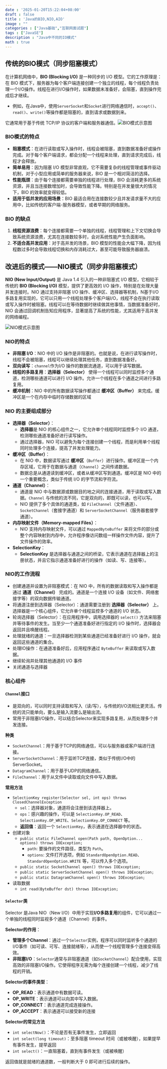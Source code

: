 ```yaml
---
date : '2025-01-20T15:22:04+08:00'
draft : false
title : 'Java的BIO,NIO,AIO'
image : ""
categories : ["Java基础","互联网面试题"]
tags : ["JavaSE"]
description : "Java中不同的IO模式"
math : true
---
```


## 传统的BIO模式（**同步阻塞模式**）

在计算机网络中，**BIO (Blocking I/O)** 是一种同步的 I/O 模型。它的工作原理是：在 BIO 模式下，服务器为每个客户端连接创建一个独立的线程，每个线程负责处理一个I/O操作。线程在进行I/O操作时，如果数据未准备好，会阻塞，直到操作完成后才继续。

- 例如，在Java中，使用`ServerSocket`和`Socket`进行网络通信时，`accept()`、`read()`、`write()`等操作都是阻塞的，直到请求或数据到来。

它通常用于基于传统 TCP/IP 协议的客户端和服务器通信。![BIO模式示意图](image-20240820112641716.png)

### BIO模式的特点

- **阻塞模式**：在进行读取或写入操作时，线程会被阻塞，直到数据准备好或操作完成。对于每个客户端请求，都会分配一个线程来处理，直到请求完成后，线程才会释放。
- **简单易用**：因为阻塞 I/O 模型非常直观，它不需要复杂的线程管理或事件驱动机制，对于小型应用或简单的服务器来说，BIO 是一个相对简洁的选择。
- **性能瓶颈**：由于每个连接都需要单独的线程进行处理，BIO 会消耗更多的系统资源，并且当连接数增加时，会导致性能下降。特别是在并发量很大的情况下，BIO 的效率就变得较低。
- **适用于低并发的应用场景**：BIO 最适合用在连接数较少且并发请求量不大的应用中，比如传统的客户端-服务器模型，或者早期的网络服务。

### BIO 的缺点

1. **线程资源浪费**：每个连接都需要一个单独的线程，线程管理和上下文切换会导致系统资源浪费，尤其在连接数较多时，会对系统性能产生负面影响。
2. **不适合高并发应用**：对于高并发的场景，BIO 模型的性能会大幅下降，因为线程数过多时会导致线程切换和内存消耗过大，甚至可能导致服务器崩溃。

## 改进后的模式——NIO模式（**同步非阻塞模式**）

**NIO (New Input/Output)** 是 Java 1.4 引入的一种非阻塞式 I/O 模型，它相较于传统的 **BIO (Blocking I/O)** 模型，提供了更高效的 I/O 操作，特别是在处理大量并发连接时。NIO 通过支持非阻塞 I/O 操作、缓冲区、选择器等机制，N基于I/O多路复用实现的，它可以只用一个线程处理多个客户端I/O，线程不会在执行读取或写入操作时被阻塞。线程可以在等待数据时继续做其他事情，当数据准备好时，NIO 会通过回调机制告知应用程序，显著提高了系统的性能，尤其适用于高并发的网络编程。

![NIO模式示意图](image-20240820112656259.png)

### NIO的特点

- **非阻塞 I/O**：NIO 中的 I/O 操作是非阻塞的。也就是说，在进行读写操作时，线程不会被阻塞，线程可以继续处理其他任务，直到数据准备好。
- **双向读写**：`channel`作为I/O 操作的数据流通道，可以用于读写数据。
- **线程的多路复用**：**选择器（Selector）** 使得一个线程可以同时监控多个通道，检测哪些通道可以进行 I/O 操作。允许一个线程在多个通道之间进行多路复用。
- **缓冲机制**：NIO 中的所有数据读写操作都通过 **缓冲区（Buffer）** 来完成。缓冲区是一个在内存中临时存储数据的区域

### NIO 的主要组成部分

- **选择器（Selector）**：
  - **选择器**是 NIO 的核心组件之一，它允许单个线程同时监控多个 I/O 通道，检测哪些通道准备好进行读写操作。
  - 通过选择器，NIO 可以避免为每个连接创建一个线程，而是利用单个线程同时处理多个连接，提高了并发处理能力。
- **缓冲区（Buffer）**：
  - 在 NIO 中，数据读写通过 **缓冲区**（`Buffer`）进行操作。缓冲区是一个内存区域，它用于在数据与通道（`Channel`）之间传递数据。
  - 数据总是从通道读到缓冲区，或者从缓冲区写到通道。缓冲区是 NIO 中的一个重要概念，类似于传统 I/O 的字节流和字符流。
- **通道（Channel）**：
  - 通道是 NIO 中与数据源或数据目的地之间的连接通道，用于读取或写入数据。`Channel` 与传统的流不同，它是双向的，即既可以读，也可以写。
  - NIO 提供了多个具体的通道类，如 `FileChannel`（文件通道）、`SocketChannel`（套接字通道）和 `ServerSocketChannel`（服务器套接字通道）。
- **内存映射文件（Memory-mapped Files）**：
  - NIO 支持内存映射文件，可以通过 `MappedByteBuffer` 来将文件的部分或整个内容映射到内存中，允许程序像访问数组一样操作文件内容，提升了文件操作的效率。
- **SelectionKey**：
  - **SelectionKey** 是选择器与通道之间的桥梁，它表示通道在选择器上的注册状态，并且它指示通道准备好进行的操作（如读、写、连接等）。

### NIO的工作流程

- 创建通道并设置为非阻塞模式：在 NIO 中，所有的数据读取和写入操作都是通过 **通道（Channel）** 完成的。通道是一个连接 I/O 设备（如文件、网络套接字等）的双向数据传输通道。
- 将通道注册到选择器（Selector）：通道需要注册到 **选择器（Selector）** 上。选择器是一个核心组件，它允许单个线程监控多个通道的 I/O 状态。
- 轮询选择器（Selector）：在应用程序中，调用选择器的 `select()` 方法来阻塞并等待事件的发生。当至少一个通道准备好进行指定的 I/O 操作时，选择器会返回并且唤醒线程。
- 处理就绪的通道：一旦选择器检测到某些通道已经准备好进行 I/O 操作，就会返回这些通道的集合。
- 处理IO操作：在通道准备好后，应用程序通过 `ByteBuffer` 来读取或写入数据。
- 继续轮询并处理其他通道的 I/O 事件
- 关闭通道与选择器

### 核心组件

#### `Channel`接口

- 是双向的，可以同时支持读取和写入（读/写），与传统的I/O流相比更灵活。传统的流只能单向，要么是输入流要么是输出流。
- 常用于非阻塞I/O操作，可以结合Selector来实现多路复用，从而处理多个并发连接。

**种类**

- `SocketChannel`：用于基于TCP的网络通信，可以与服务器或客户端进行连接。
- `ServerSocketChannel`：用于监听TCP连接，类似于传统I/O中的ServerSocket。
- `DatagramChannel`：用于基于UDP的网络通信。
- `FileChannel`：用于从文件中读取或向文件中写入数据。

**常用方法**

- `SelectionKey register(Selector sel, int ops) throws ClosedChannelException`
  - `sel`：选择器对象，通道将会注册到该选择器上。
  - `ops`：感兴趣的操作，可以是 `SelectionKey.OP_READ`、`SelectionKey.OP_WRITE`、`SelectionKey.OP_CONNECT` 等。
  - **返回值**：返回一个 `SelectionKey`，表示通道在选择器中的状态。
- 创建对象
  - `public static FileChannel open(Path path, OpenOption... options) throws IOException;`
    - `path`: 要操作的文件路径，类型为 `Path`。
    - `options`: 文件打开选项，例如 `StandardOpenOption.READ`、`StandardOpenOption.WRITE` 等，可以传入多个选项。
  - `public static SocketChannel open() throws IOException;`
  - `public static ServerSocketChannel open() throws IOException;`
  - `public static DatagramChannel open() throws IOException;`
- 读取数据
  - `int read(ByteBuffer dst) throws IOException;`

#### `Selector`类

Selector 是Java NIO（New I/O）中用于实现**I/O多路复用**的组件，它可以通过一个单独的线程同时监视多个通道（Channel）的事件。

**Selector的作用**：

- **管理多个Channel**：通过一个`Selector`实例，程序可以同时监听多个通道的I/O事件（如可读、可写、连接就绪等），从而使一个线程管理多个连接变得高效。
- **非阻塞I/O**：`Selector`通常与非阻塞通道（如`SocketChannel`）配合使用，实现高效的非阻塞I/O操作。它使得程序无需为每个连接创建一个线程，减少了线程的开销。

**Selector的事件类型**：

- **OP_READ**：表示通道中有数据可读。
- **OP_WRITE**：表示通道可以向其中写入数据。
- **OP_CONNECT**：表示通道完成连接操作。
- **OP_ACCEPT**：表示通道可以接受新的连接

**Selector的常见方法**

- `int selectNow()`：不论是否有无事件发生，立即返回
- `int select(long timeout)`：至多阻塞 timeout 时间（或被唤醒），如果提早有事件发生，提早返回
- `int select()`：一直阻塞着，直到有事件发生（或被唤醒）

返回值就是就绪的通道数，一般判断大于 0 即可进行后续的操作。